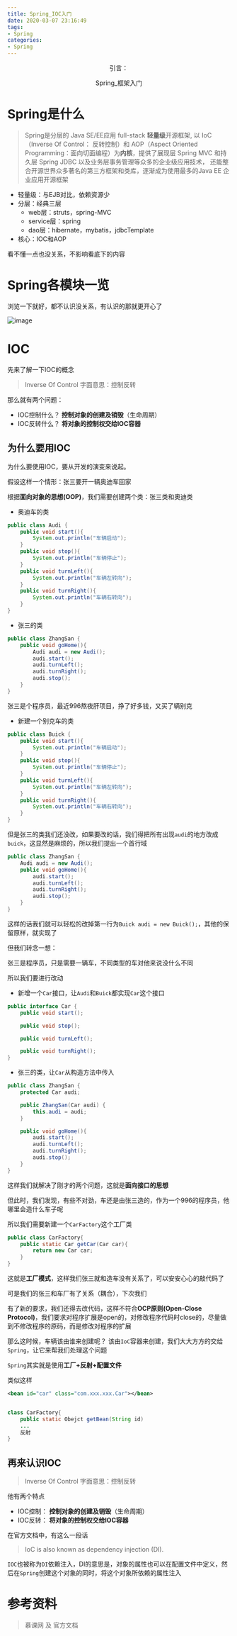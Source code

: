 ```yaml
---
title: Spring_IOC入门
date: 2020-03-07 23:16:49
tags:
- Spring
categories:
- Spring
---
```


<center>
引言：

Spring_框架入门
</center>

<!--more-->


# Spring是什么

> Spring是分层的 Java SE/EE应用 full-stack **轻量级**开源框架, 以 IoC（Inverse Of Control： 反转控制）和 AOP（Aspect Oriented Programming：面向切面编程）为**内核**，提供了展现层 Spring MVC 和持久层 Spring JDBC 以及业务层事务管理等众多的企业级应用技术，
还能整合开源世界众多著名的第三方框架和类库，逐渐成为使用最多的Java EE 企业应用开源框架


- 轻量级：与EJB对比，依赖资源少
- 分层：经典三层
    - web层：struts，spring-MVC
    - service层：spring
    - dao层：hibernate，mybatis，jdbcTemplate
- 核心：IOC和AOP

看不懂一点也没关系，不影响看底下的内容


# Spring各模块一览
浏览一下就好，都不认识没关系，有认识的那就更开心了

![image](https://github.com/YesYourHighness/MyPicStore/raw/master/Spring/springModel.png)



# IOC

先来了解一下IOC的概念
> Inverse Of Control 字面意思：控制反转

那么就有两个问题：
- IOC控制什么？
    **控制对象的创建及销毁**（生命周期）
- IOC反转什么？
    **将对象的控制权交给IOC容器**


## 为什么要用IOC
为什么要使用IOC，要从开发的演变来说起。


假设这样一个情形：张三要开一辆奥迪车回家

根据**面向对象的思想(OOP)**，我们需要创建两个类：张三类和奥迪类

- 奥迪车的类
```java
public class Audi {
    public void start(){
        System.out.println("车辆启动");
    }
    public void stop(){
        System.out.println("车辆停止");
    }
    public void turnLeft(){
        System.out.println("车辆左转向");
    }
    public void turnRight(){
        System.out.println("车辆右转向");
    }
}
```
- 张三的类
```java
public class ZhangSan {
    public void goHome(){
        Audi audi = new Audi();
        audi.start();
        audi.turnLeft();
        audi.turnRight();
        audi.stop();
    }
}
```
张三是个程序员，最近996熬夜肝项目，挣了好多钱，又买了辆别克

- 新建一个别克车的类
```java
public class Buick {
    public void start(){
        System.out.println("车辆启动");
    }
    public void stop(){
        System.out.println("车辆停止");
    }
    public void turnLeft(){
        System.out.println("车辆左转向");
    }
    public void turnRight(){
        System.out.println("车辆右转向");
    }
}
```
但是张三的类我们还没改，如果要改的话，我们得把所有出现`audi`的地方改成`buick`，这显然是麻烦的，所以我们提出一个首行域
```java
public class ZhangSan {
    Audi audi = new Audi();
    public void goHome(){
        audi.start();
        audi.turnLeft();
        audi.turnRight();
        audi.stop();
    }
}
```
这样的话我们就可以轻松的改掉第一行为`Buick audi = new Buick();`，其他的保留原样，就实现了

但我们转念一想：

张三是程序员，只是需要一辆车，不同类型的车对他来说没什么不同

所以我们要进行改动

- 新增一个`Car`接口，让`Audi`和`Buick`都实现`Car`这个接口
```java
public interface Car {
    public void start();

    public void stop();

    public void turnLeft();

    public void turnRight();
}
```
- 张三的类，让`Car`从构造方法中传入
```java
public class ZhangSan {
    protected Car audi;

    public ZhangSan(Car audi) {
        this.audi = audi;
    }

    public void goHome(){
        audi.start();
        audi.turnLeft();
        audi.turnRight();
        audi.stop();
    }
}
```
这样我们就解决了刚才的两个问题，这就是**面向接口的思想**

但此时，我们发现，有些不对劲，车还是由张三造的，作为一个996的程序员，他哪里会造什么车子呢

所以我们需要新建一个`CarFactory`这个工厂类
```java
public class CarFactory{
    public static Car getCar(Car car){
        return new Car car;
    }
}
```
这就是**工厂模式**，这样我们张三就和造车没有关系了，可以安安心心的敲代码了

可是我们的张三和车厂有了关系（耦合），下次我们

有了新的要求，我们还得去改代码，这样不符合**OCP原则(Open-Close Protocol)**，我们要求对程序扩展是open的，对修改程序代码时close的，尽量做到不修改程序的原码，而是修改对程序的扩展


那么这时候，车辆该由谁来创建呢？ 该由`IoC`容器来创建，我们大大方方的交给`Spring`，让它来帮我们处理这个问题

`Spring`其实就是使用**工厂+反射+配置文件**

类似这样
```xml
<bean id="car" class="com.xxx.xxx.Car"></bean>
```
```java

class CarFactory{
    public static Obejct getBean(String id)
    ...
    反射
}
```


## 再来认识IOC

> Inverse Of Control 字面意思：控制反转

他有两个特点
- IOC控制：
    **控制对象的创建及销毁**（生命周期）
- IOC反转：
    **将对象的控制权交给IOC容器**

在官方文档中，有这么一段话
>  IoC is also known as dependency injection (DI).

`IOC`也被称为`DI`依赖注入，DI的意思是，对象的属性也可以在配置文件中定义，然后在`Spring`创建这个对象的同时，将这个对象所依赖的属性注入


# 参考资料
> 慕课网 及 官方文档